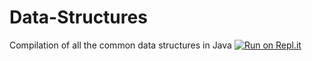 # Data-Structures
Compilation of all the common data structures in Java
[![Run on Repl.it](https://repl.it/badge/github/AnkitaaP/Data-Structures)](https://repl.it/github/AnkitaaP/Data-Structures)